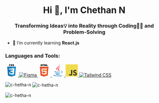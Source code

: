<h1 align="center">Hi 👋, I'm Chethan N</h1>
<h3 align="center">Transforming Ideas💡 into Reality through Coding👨‍💻 and Problem-Solving</h3>

- 🌱 I’m currently learning **React.js**

<h3 align="left">Languages and Tools:</h3>
<p align="left">
  <a href="https://www.w3schools.com/css/" target="_blank" rel="noreferrer">
    <img src="https://raw.githubusercontent.com/devicons/devicon/master/icons/css3/css3-original-wordmark.svg" alt="CSS3" width="40" height="40"/>
  </a>
  <a href="https://www.figma.com/" target="_blank" rel="noreferrer">
    <img src="https://www.vectorlogo.zone/logos/figma/figma-icon.svg" alt="Figma" width="40" height="40"/>
  </a>
  <a href="https://www.w3.org/html/" target="_blank" rel="noreferrer">
    <img src="https://raw.githubusercontent.com/devicons/devicon/master/icons/html5/html5-original-wordmark.svg" alt="HTML5" width="40" height="40"/>
  </a>
  <a href="https://www.java.com" target="_blank" rel="noreferrer">
    <img src="https://raw.githubusercontent.com/devicons/devicon/master/icons/java/java-original.svg" alt="Java" width="40" height="40"/>
  </a>
  <a href="https://developer.mozilla.org/en-US/docs/Web/JavaScript" target="_blank" rel="noreferrer">
    <img src="https://raw.githubusercontent.com/devicons/devicon/master/icons/javascript/javascript-original.svg" alt="JavaScript" width="40" height="40"/>
  </a>
  <a href="https://tailwindcss.com/" target="_blank" rel="noreferrer">
    <img src="https://www.vectorlogo.zone/logos/tailwindcss/tailwindcss-icon.svg" alt="Tailwind CSS" width="40" height="40"/>
  </a>
</p>

<p><img align="left" src="https://github-readme-stats.vercel.app/api/top-langs?username=c-hetha-n&show_icons=true&locale=en&layout=compact&bg_color=00000000&text_color=ffffff&icon_color=ffffff" alt="c-hetha-n" /></p>

<p>&nbsp;<img align="center" src="https://github-readme-stats.vercel.app/api?username=c-hetha-n&show_icons=true&locale=en&bg_color=00000000&text_color=ffffff&icon_color=ffffff" alt="c-hetha-n" /></p>

<p><img align="center" src="https://github-readme-streak-stats.herokuapp.com/?user=c-hetha-n&background=00000000&ring=ffffff&fire=ff9900&currStreakLabel=ffffff&currStreakNum=ff9900&sideNums=ffffff&sideLabels=ffffff" alt="c-hetha-n" /></p>
